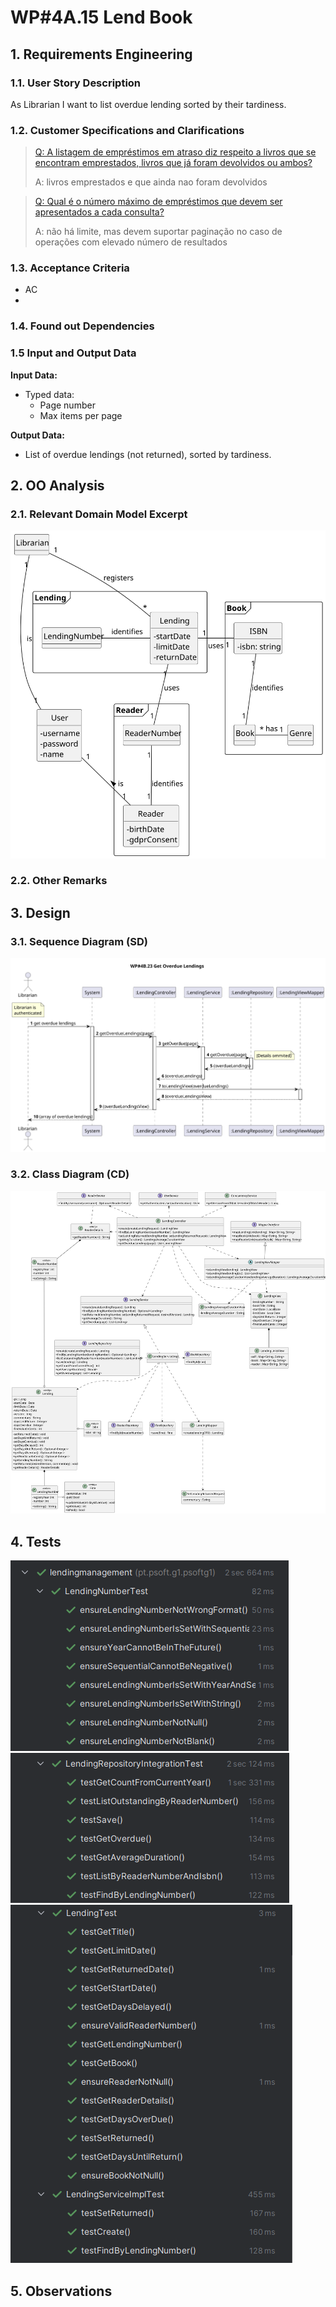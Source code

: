 # WP#4A.15 Lend Book
## 1. Requirements Engineering
### 1.1. User Story Description

As Librarian I want to list overdue lending sorted by their tardiness.

### 1.2. Customer Specifications and Clarifications

>[Q: A listagem de empréstimos em atraso diz respeito a livros que se encontram emprestados, livros que já foram devolvidos ou ambos? ](https://moodle.isep.ipp.pt/mod/forum/discuss.php?d=29818#p37822)
>
>A: livros emprestados e que ainda nao foram devolvidos

>[Q: Qual é o número máximo de empréstimos que devem ser apresentados a cada consulta? ](https://moodle.isep.ipp.pt/mod/forum/discuss.php?d=29835#p37841)
>
>A: não há limite, mas devem suportar paginação no caso de operações com elevado número de resultados


### 1.3. Acceptance Criteria
- AC
- 
### 1.4. Found out Dependencies
### 1.5 Input and Output Data

**Input Data:**

* Typed data:
  * Page number
  * Max items per page

**Output Data:**
  * List of overdue lendings (not returned), sorted by tardiness.

## 2. OO Analysis
### 2.1. Relevant Domain Model Excerpt

<img src="../WP4B-Lendings-DM.svg" alt="Domain Model Excerpt">

### 2.2. Other Remarks
## 3. Design
### 3.1. Sequence Diagram (SD)

<img src="Ph2-23-GetOverdueLendings-SD.svg" alt="Sequence Diagram">

### 3.2. Class Diagram (CD)

<img src="../WP4B-Lendings-CD.svg" alt="Class Diagram">

## 4. Tests

<img src="../lending-tests1.png" alt="Tests 1">
<img src="../lending-tests2.png" alt="Tests 2">
<img src="../lending-tests3.png" alt="Tests 3">

## 5. Observations
